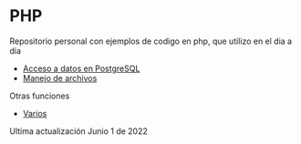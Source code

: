 # PHP
Repositorio personal con ejemplos de codigo en php, que utilizo en el dia a dia
- [Acceso a datos en PostgreSQL](https://github.com/JGGALVISR/php/blob/master/dataaccess/dbpostgress.md)
- [Manejo de archivos](https://github.com/JGGALVISR/php/blob/master/dataaccess/fileaccess.md)

Otras funciones
- [Varios](https://github.com/JGGALVISR/php/blob/master/various/various.md)

Ultima actualización Junio 1 de 2022
